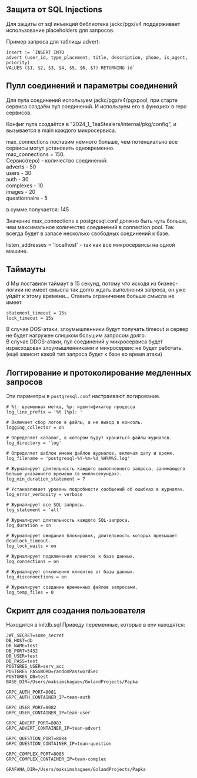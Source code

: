 ## Защита от SQL Injections
Для защиты от sql инъекций библиотека  jackc/pgx/v4 поддерживает использование placeholders для запросов.

Пример запроса для таблицы advert:
```
insert := `INSERT INTO 
advert (user_id, type_placement, title, description, phone, is_agent, priority)
VALUES ($1, $2, $3, $4, $5, $6, $7) RETURNING id`
```

## Пулл соединений и параметры соединений

Для пула соединений используем jackc/pgx/v4/pgxpool, при старте сервиса создаём пул соединений. И используем его в
функциях в repo сервисов.

Конфиг пула создаётся в "2024_1_TeaStealers/internal/pkg/config", и вызывается в main каждого микросервиса.

max_connections поставим немного больше, чем потенциально все сервисы могут установить одновременно. <br />
max_connections = 150. <br />
Сервис(repo) - количество соединений: <br />
adverts - 50 <br />
users - 30 <br />
auth - 30 <br />
complexes - 10 <br />
images - 20 <br />
questionnaire - 5

в сумме получается: 145

Значение max_connections в postgresql.conf должно быть чуть больше, чем максимальное количество соединений в connection pool.
Так всегда будет в запасе несколько свободных соединений к базе.

listen_addresses = 'localhost' - так как все микросервисы на одной машине.


## Таймауты
d
Мы поставили таймаут в 15 секунд, потому что исходя из бизнес-логики не имеет смысла так долго ждать выполнения запроса, он уже уйдёт к этому времени...
Ставить ограничение больше смысла не имеет.
 
```
statement_timeout = 15s 
lock_timeout = 15s
```

В случае DOS-атаки, злоумышленники будут получать timeout и сервер не будет нагружен слишком большим запросом долго. <br />
В случае DDOS-атаки, пул соединений у микросервиса будет израсходован злоумышленниками и микросервис не будет работать. (ещё зависит какой тип запроса будет к базе во время атаки)


## Логгирование и протоколирование медленных запросов

Эти параметры в `postgresql.conf` настраивают логирование.

```
# %t: временная метка, %p: идентификатор процесса
log_line_prefix = '%t [%p]: '

# Включает сбор логов в файлы, а не вывод в консоль.
logging_collector = on

# Определяет каталог, в котором будут храниться файлы журналов.
log_directory = 'log'

# Определяет шаблон имени файлов журналов, включая дату и время.
log_filename = 'postgresql-%Y-%m-%d_%H%M%S.log'

# Журналирует длительность каждого выполненного запроса, занимающего больше указанного времени (в миллисекундах).
log_min_duration_statement = 7

# Устанавливает уровень подробности сообщений об ошибках в журналах.
log_error_verbosity = verbose

# Журналирует все SQL-запросы.
log_statement = 'all'

# Журналирует длительность каждого SQL-запроса.
log_duration = on

# Журналирует ожидания блокировок, длительность которых превышает deadlock_timeout.
log_lock_waits = on

# Журналирует подключения клиентов к базе данных.
log_connections = on

# Журналирует отключения клиентов от базы данных.
log_disconnections = on

# Журналирует создание временных файлов запросами.
log_temp_files = 0
```

## Скрипт для создания пользователя
Находится в initdb.sql
Приведу переменные, которые в env находятся:
```
JWT_SECRET=some_secret
DB_HOST=db
DB_NAME=test
DB_PORT=5432
DB_USER=test
DB_PASS=test
POSTGRES_USER=serv_acc
POSTGRES_PASSWORD=randomPasswordSec
POSTGRES_DB=test
BASE_DIR=/Users/maksimshagaev/GolandProjects/Papka

GRPC_AUTH_PORT=8081
GRPC_AUTH_CONTAINER_IP=tean-auth

GRPC_USER_PORT=8082
GRPC_USER_CONTAINER_IP=tean-user

GRPC_ADVERT_PORT=8083
GRPC_ADVERT_CONTAINER_IP=tean-advert

GRPC_QUESTION_PORT=8084
GRPC_QUESTION_CONTAINER_IP=tean-question

GRPC_COMPLEX_PORT=8085
GRPC_COMPLEX_CONTAINER_IP=tean-complex

GRAFANA_DIR=/Users/maksimshagaev/GolandProjects/Papka
```